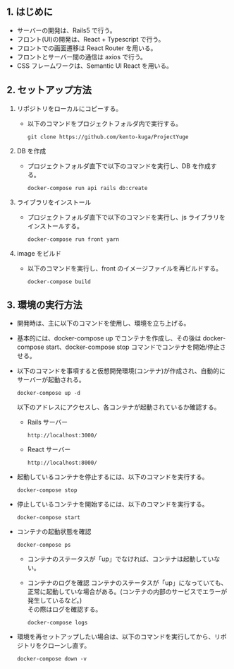## 1. はじめに

- サーバーの開発は、Rails5 で行う。
- フロント(UI)の開発は、React + Typescript で行う。
- フロントでの画面遷移は React Router を用いる。
- フロントとサーバー間の通信は axios で行う。
- CSS フレームワークは、Semantic UI React を用いる。

## 2. セットアップ方法

1. リポジトリをローカルにコピーする。

   - 以下のコマンドをプロジェクトフォルダ内で実行する。

     ```
     git clone https://github.com/kento-kuga/ProjectYuge
     ```

2. DB を作成

   - プロジェクトフォルダ直下で以下のコマンドを実行し、DB を作成する。
     ```
     docker-compose run api rails db:create
     ```

3. ライブラリをインストール

   - プロジェクトフォルダ直下で以下のコマンドを実行し、js ライブラリをインストールする。
     ```
     docker-compose run front yarn
     ```

4. image をビルド

   - 以下のコマンドを実行し、front のイメージファイルを再ビルドする。
     ```
     docker-compose build
     ```

## 3. 環境の実行方法

- 開発時は、主に以下のコマンドを使用し、環境を立ち上げる。
- 基本的には、docker-compose up でコンテナを作成し、その後は docker-compose start、docker-compose stop コマンドでコンテナを開始/停止させる。

- 以下のコマンドを事項すると仮想開発環境(コンテナ)が作成され、自動的にサーバーが起動される。

  ```
  docker-compose up -d
  ```

  以下のアドレスにアクセスし、各コンテナが起動されているか確認する。

  - Rails サーバー

    ```
    http://localhost:3000/
    ```

  - React サーバー
    ```
    http://localhost:8000/
    ```

- 起動しているコンテナを停止するには、以下のコマンドを実行する。

  ```
  docker-compose stop
  ```

- 停止しているコンテナを開始するには、以下のコマンドを実行する。

  ```
  docker-compose start
  ```

- コンテナの起動状態を確認

  ```
  docker-compose ps
  ```

  - コンテナのステータスが「up」でなければ、コンテナは起動していない。

  * コンテナのログを確認
    コンテナのステータスが「up」になっていても、正常に起動していな場合がある。(コンテナの内部のサービスでエラーが発生しているなど。)  
    その際はログを確認する。

    ```
    docker-compose logs
    ```

* 環境を再セットアップしたい場合は、以下のコマンドを実行してから、リポジトリをクローンし直す。
  ```
  docker-compose down -v
  ```

